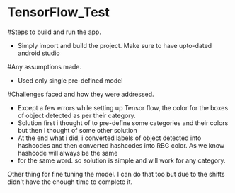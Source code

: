 # TensorFlow_Test
#Steps to build and run the app.
- Simply import and build the project. Make sure to have upto-dated android studio

#Any assumptions made.
- Used only single pre-defined model

#Challenges faced and how they were addressed.
- Except a few errors while setting up Tensor flow, the color for the boxes of object detected as per their category.
- Solution first i thought of to pre-define some categories and their colors but then i thought of some other solution
- At the end what i did, i converted labels of object detected into hashcodes and then converted hashcodes into RBG color. As we know hashcode will always be the same
- for the same word. so solution is simple and will work for any category.

Other thing for fine tuning the model. I can do that too but due to the shifts didn't have the enough time to complete it.
